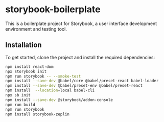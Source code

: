 # storybook-boilerplate

This is a boilerplate project for Storybook, a user interface development environment and testing tool.

## Installation

To get started, clone the project and install the required dependencies:

```sh
npm install react-dom
npx storybook init
npm run storybook -- --smoke-test 
npm install --save-dev @babel/core @babel/preset-react babel-loader
npm install --save-dev @babel/preset-env @babel/preset-react
npm install  --location=local babel-cli
npx sb init
npm install --save-dev @storybook/addon-console
npm run build
npm run storybook
npm install storybook-zeplin
